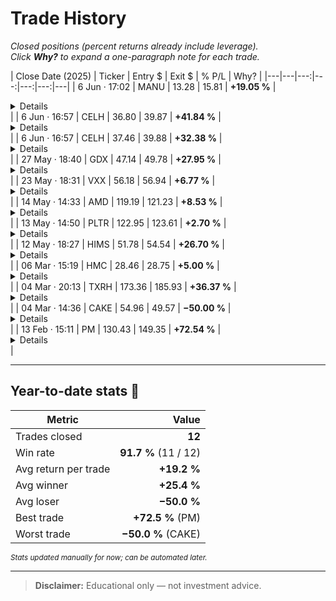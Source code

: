 # Trade History  

*Closed positions (percent returns already include leverage).  
Click **Why?** to expand a one-paragraph note for each trade.*

| Close&nbsp;Date&nbsp;(2025) | Ticker | Entry \$ | Exit \$ | % P/L |  Why?  |
|---|---|---:|---:|---:|---:|---|
| 6 Jun · 17:02 | MANU | 13.28 | 15.81 | **+19.05 %** | <details>United dipped ~18 % after the Europa League loss. Looked unjustified given ongoing cost-cuts and the brand’s global pull. Bought the knee-jerk sell-off; pop back to fair value delivered the gain.</details> |
| 6 Jun · 16:57 | CELH | 36.80 | 39.87 | **+41.84 %** | <details>Celsius flipped from unprofitable to profitable; shelves near me never stayed stocked. New Alani Energy acquisition widens shelf space. Bought the growth + profitability inflection.</details> |
| 6 Jun · 16:57 | CELH | 37.46 | 39.88 | **+32.38 %** | <details>Second tranche one tick higher after confirmation of momentum. Same thesis as above.</details> |
| 27 May · 18:40 | GDX | 47.14 | 49.78 | **+27.95 %** | <details>Portfolio hedge: Aussie / US gold miners ETF as a low-beta ballast during USD wobble. Macro tailwind + leverage produced the quick pop.</details> |
| 23 May · 18:31 | VXX | 56.18 | 56.94 | **+6.77 %** | <details>Short swing on volatility headline-spike (Trump tariff chatter on Europe). Grabbed the fade once tweet-risk cooled.</details> |
| 14 May · 14:33 | AMD | 119.19 | 121.23 | **+8.53 %** | <details>AI mania sympathy play versus NVDA. Tight risk, took the chart breakout and booked quick profit.</details> |
| 13 May · 14:50 | PLTR | 122.95 | 123.61 | **+2.70 %** | <details>Same AI theme; realised it fit better as swing than core hold—took green and moved on.</details> |
| 12 May · 18:27 | HIMS | 51.78 | 54.54 | **+26.70 %** | <details>High-growth DTC health brand; cosmetics/health TAM echo of my EL thesis. Rode earnings-day strength.</details> |
| 06 Mar · 15:19 | HMC | 28.46 | 28.75 | **+5.00 %** | <details>Trump inauguration speech lumped Honda in “big three” US makers. Snatched the headline dip; sold next day.</details> |
| 04 Mar · 20:13 | TXRH | 173.36 | 185.93 | **+36.37 %** | <details>Earnings play: solid cash-flow restaurant brand, beat on comps. Rode post-print momentum.</details> |
| 04 Mar · 14:36 | CAKE | 54.96 | 49.57 | **−50.00 %** | <details>Earnings thesis mirrored TXRH but went the other way—traffic slowdown + wage pressure. Cut at predetermined max loss.</details> |
| 13 Feb · 15:11 | PM | 130.43 | 149.35 | **+72.54 %** | <details>Bet on strong earnings driven by ZYN/modern-oral growth. Re-rating + solid volume guidance delivered outsized move.</details> |

---

## Year-to-date stats 🧮  

| Metric | Value |
|---|---:|
| Trades closed | **12** |
| Win rate | **91.7 %** (11 / 12) |
| Avg return per trade | **+19.2 %** |
| Avg winner | **+25.4 %** |
| Avg loser | **−50.0 %** |
| Best trade | **+72.5 %** (PM) |
| Worst trade | **−50.0 %** (CAKE) |

<small>*Stats updated manually for now; can be automated later.*</small>



---

> **Disclaimer:** Educational only — not investment advice.
